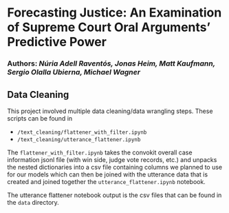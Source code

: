# Forecasting Justice: An Examination of Supreme Court Oral Arguments’ Predictive Power  

### Authors: *Núria Adell Raventós, Jonas Heim, Matt Kaufmann, Sergio Olalla Ubierna, Michael Wagner*

## Data Cleaning

This project involved multiple data cleaning/data wrangling steps. These scripts can be found in
* `/text_cleaning/flattener_with_filter.ipynb`
* `/text_cleaning/utterance_flattener.ipynb`

The `flattener_with_filter.ipynb` takes the convokit overall case information jsonl file (with win side, judge vote records, etc.) and unpacks the nested dictionaries into a csv file containing columns we planned to use for our models which can then be joined with the utterance data that is created and joined together the `utterance_flattener.ipynb` notebook.

The utterance flattener notebook output is the csv files that can be found in the `data` directory.